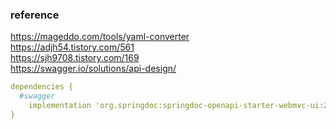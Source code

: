 ### reference
https://mageddo.com/tools/yaml-converter  
https://adjh54.tistory.com/561  
https://sjh9708.tistory.com/169  
https://swagger.io/solutions/api-design/  

```yaml
dependencies {
  #swagger
	implementation 'org.springdoc:springdoc-openapi-starter-webmvc-ui:2.0.2'
}
```